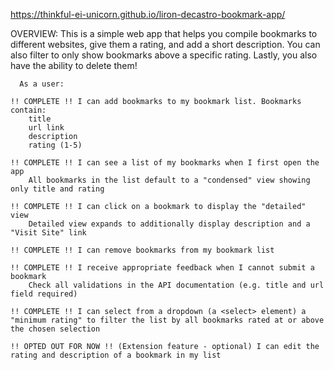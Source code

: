 https://thinkful-ei-unicorn.github.io/liron-decastro-bookmark-app/


OVERVIEW: This is a simple web app that helps you compile bookmarks to different websites, give them a rating, and add a short description. You can also filter to only show bookmarks above a specific rating. Lastly, you also have the ability to delete them!


      As a user:

    !! COMPLETE !! I can add bookmarks to my bookmark list. Bookmarks contain:
        title
        url link
        description
        rating (1-5)

    !! COMPLETE !! I can see a list of my bookmarks when I first open the app
        All bookmarks in the list default to a "condensed" view showing only title and rating

    !! COMPLETE !! I can click on a bookmark to display the "detailed" view
        Detailed view expands to additionally display description and a "Visit Site" link

    !! COMPLETE !! I can remove bookmarks from my bookmark list

    !! COMPLETE !! I receive appropriate feedback when I cannot submit a bookmark
        Check all validations in the API documentation (e.g. title and url field required)

    !! COMPLETE !! I can select from a dropdown (a <select> element) a "minimum rating" to filter the list by all bookmarks rated at or above the chosen selection

    !! OPTED OUT FOR NOW !! (Extension feature - optional) I can edit the rating and description of a bookmark in my list
